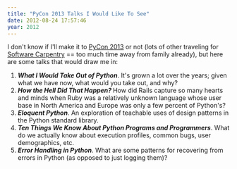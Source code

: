 ```yaml
---
title: "PyCon 2013 Talks I Would Like To See"
date: 2012-08-24 17:57:46
year: 2012
---
```

I don't know if I'll make it to <a href="https://us.pycon.org/2013/">PyCon 2013</a> or not (lots of other traveling for <a href="https://software-carpentry.org">Software Carpentry</a> == too much time away from family already), but here are some talks that would draw me in:
<ol>
	<li><strong><em>What I Would Take Out of Python</em></strong>. It's grown a lot over the years; given what we have now, what would you take out, and why?</li>
	<li><strong><em>How the Hell Did That Happen?</em> </strong>How did Rails capture so many hearts and minds when Ruby was a relatively unknown language whose user base in North America and Europe was only a few percent of Python's?</li>
	<li><strong><em>Eloquent Python</em></strong>. An exploration of teachable uses of design patterns in the Python standard library.</li>
	<li><strong><em>Ten Things We Know About Python Programs and Programmers</em></strong>. What do we actually know about execution profiles, common bugs, user demographics, etc.</li>
	<li><strong><em>Error Handling in Python</em></strong>. What are some patterns for recovering from errors in Python (as opposed to just logging them)?</li>
</ol>
